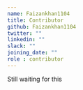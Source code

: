 ```yaml
---
name: Faizankhan1104
title: Contributor
github: Faizankhan1104
twitter: ""
linkedin: ""
slack: ""
joining_date: ""
role : contributor
---
```


Still waiting for this
